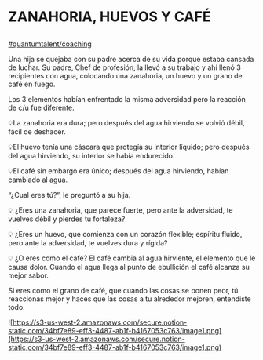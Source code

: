 # ZANAHORIA, HUEVOS Y CAFÉ



##

[#quantumtalent/coaching](bear://x-callback-url/open-tag?name=quantumtalent/coaching)

Una hija se quejaba con su padre acerca de su vida porque estaba cansada de luchar. Su padre, Chef de profesión, la llevó a su trabajo y ahí llenó 3 recipientes con agua, colocando una zanahoria, un huevo y un grano de café en fuego.

Los 3 elementos habían enfrentado la misma adversidad pero la reacción de c/u fue diferente.

💡La zanahoria era dura; pero después del agua hirviendo se volvió débil, fácil de deshacer.

💡El huevo tenía una cáscara que protegía su interior líquido; pero después del agua hirviendo, su interior se había endurecido.

💡El café sin embargo era único; después del agua hirviendo, habían cambiado al agua.

“¿Cual eres tú?”, le preguntó a su hija.

💡 ¿Eres una zanahoria, que parece fuerte, pero ante la adversidad, te vuelves débil y pierdes tu fortaleza?

💡 ¿Eres un huevo, que comienza con un corazón flexible; espíritu fluido, pero ante la adversidad, te vuelves dura y rígida?

💡 ¿O eres como el café? El café cambia al agua hirviente, el elemento que le causa dolor. Cuando el agua llega al punto de ebullición el café alcanza su mejor sabor.

Si eres como el grano de café, que cuando las cosas se ponen peor, tú reaccionas mejor y haces que las cosas a tu alrededor mejoren, entendiste todo.

![https://s3-us-west-2.amazonaws.com/secure.notion-static.com/34bf7e89-eff3-4487-ab1f-b4167053c763/image1.png](https://s3-us-west-2.amazonaws.com/secure.notion-static.com/34bf7e89-eff3-4487-ab1f-b4167053c763/image1.png)
